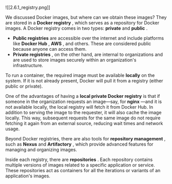 ![[2.6.1_registry.png]]

We discussed Docker images, but where can we obtain these images? They are stored in a **Docker registry** , which serves as a repository for Docker images. A Docker registry comes in two types: **private** and **public** .

- **Public registries** are accessible over the internet and include platforms like **Docker Hub** , **AWS** , and others. These are considered public because anyone can access them.
- **Private registries** , on the other hand, are internal to organizations and are used to store images securely within an organization's infrastructure.

To run a container, the required image must be available **locally** on the system. If it is not already present, Docker will pull it from a registry (either public or private).

One of the advantages of having a **local private Docker registry** is that if someone in the organization requests an image—say, for **nginx** —and it is not available locally, the local registry will fetch it from Docker Hub. In addition to serving the image to the requester, it will also cache the image locally. This way, subsequent requests for the same image do not require fetching it again from an external source, reducing wait times and network usage.

Beyond Docker registries, there are also tools for **repository management** , such as **Nexus** and **Artifactory** , which provide advanced features for managing and organizing images.

Inside each registry, there are **repositories** . Each repository contains multiple versions of images related to a specific application or service. These repositories act as containers for all the iterations or variants of an application's images.
